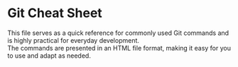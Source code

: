 # Git Cheat Sheet

This file serves as a quick reference for commonly used Git commands and is highly practical for everyday development.  
The commands are presented in an HTML file format, making it easy for you to use and adapt as needed.
